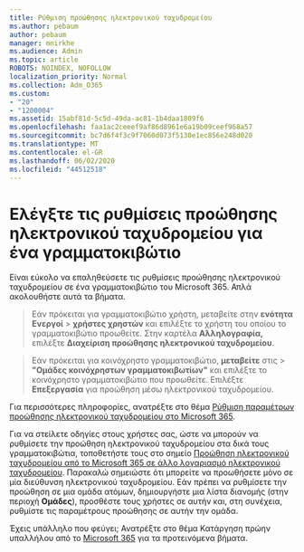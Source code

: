 ```yaml
---
title: Ρύθμιση προώθησης ηλεκτρονικού ταχυδρομείου
ms.author: pebaum
author: pebaum
manager: mnirkhe
ms.audience: Admin
ms.topic: article
ROBOTS: NOINDEX, NOFOLLOW
localization_priority: Normal
ms.collection: Adm_O365
ms.custom:
- "20"
- "1200004"
ms.assetid: 15abf81d-5c5d-49da-ac81-1b4daa1809f6
ms.openlocfilehash: faa1ac2ceeef9af86d8961e6a19b09ceef968a57
ms.sourcegitcommit: bc7d6f4f3c9f7060d073f5130e1ec856e248d020
ms.translationtype: MT
ms.contentlocale: el-GR
ms.lasthandoff: 06/02/2020
ms.locfileid: "44512518"
---
```

# <a name="check-the-email-forwarding-settings-for-a-mailbox"></a>Ελέγξτε τις ρυθμίσεις προώθησης ηλεκτρονικού ταχυδρομείου για ένα γραμματοκιβώτιο

Είναι εύκολο να επαληθεύσετε τις ρυθμίσεις προώθησης ηλεκτρονικού ταχυδρομείου σε ένα γραμματοκιβώτιο του Microsoft 365. Απλά ακολουθήστε αυτά τα βήματα.
  
> Εάν πρόκειται για γραμματοκιβώτιο χρήστη, μεταβείτε στην **ενότητα Ενεργοί** \> **χρήστες χρηστών** και επιλέξτε το χρήστη του οποίου το γραμματοκιβώτιο προωθείτε. Στην καρτέλα **Αλληλογραφία,** επιλέξτε **Διαχείριση προώθησης ηλεκτρονικού ταχυδρομείου**.

> Εάν πρόκειται για κοινόχρηστο γραμματοκιβώτιο, **μεταβείτε** στις \> **"Ομάδες κοινόχρηστων γραμματοκιβωτίων"** και επιλέξτε το κοινόχρηστο γραμματοκιβώτιο που προωθείτε. Επιλέξτε **Επεξεργασία** για προώθηση μέσω ηλεκτρονικού ταχυδρομείου.

Για περισσότερες πληροφορίες, ανατρέξτε στο θέμα [Ρύθμιση παραμέτρων προώθησης ηλεκτρονικού ταχυδρομείου στο Microsoft 365](https://docs.microsoft.com/microsoft-365/admin/email/configure-email-forwarding).
  
Για να στείλετε οδηγίες στους χρήστες σας, ώστε να μπορούν να ρυθμίσετε την προώθηση ηλεκτρονικού ταχυδρομείου στα δικά τους γραμματοκιβώτια, τοποθετήστε τους στο σημείο [Προώθηση ηλεκτρονικού ταχυδρομείου από το Microsoft 365 σε άλλο λογαριασμό ηλεκτρονικού ταχυδρομείου](https://support.office.com/article/Forward-email-from-Office-365-to-another-email-account-1ed4ee1e-74f8-4f53-a174-86b748ff6a0e). Παρακαλώ σημειώστε ότι μπορείτε να προωθήσετε μόνο σε μία διεύθυνση ηλεκτρονικού ταχυδρομείου. Εάν πρέπει να ρυθμίσετε την προώθηση σε μια ομάδα ατόμων, δημιουργήστε μια λίστα διανομής (στην περιοχή **Ομάδες**), προσθέστε τους χρήστες σε αυτήν και, στη συνέχεια, ρυθμίστε τις παραμέτρους προώθησης σε αυτήν την ομάδα.
  
Έχεις υπάλληλο που φεύγει; Ανατρέξτε στο θέμα Κατάργηση πρώην υπαλλήλου από το [Microsoft 365](https://docs.microsoft.com/microsoft-365/admin/add-users/remove-former-employee) για τα προτεινόμενα βήματα.